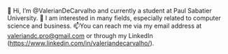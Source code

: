 👋 Hi, I’m @ValerianDeCarvalho and currently a student at Paul Sabatier University.
👀 I am interested in many fields, especially related to computer science and business.
📫You can reach me via my email address at valeriandc.pro@gmail.com or through my LinkedIn (https://www.linkedin.com/in/valeriandecarvalho/).
